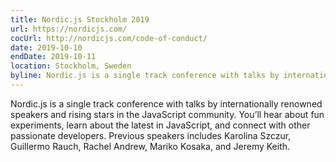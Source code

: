 ```yaml
---
title: Nordic.js Stockholm 2019
url: https://nordicjs.com/
cocUrl: http://nordicjs.com/code-of-conduct/
date: 2019-10-10
endDate: 2019-10-11
location: Stockholm, Sweden
byline: Nordic.js is a single track conference with talks by internationally renowned speakers and rising stars in the JavaScript community
---
```


Nordic.js is a single track conference with talks by internationally renowned speakers and rising stars in the JavaScript community. You’ll hear about fun experiments, learn about the latest in JavaScript, and connect with other passionate developers. Previous speakers includes Karolina Szczur, Guillermo Rauch, Rachel Andrew, Mariko Kosaka, and Jeremy Keith.
